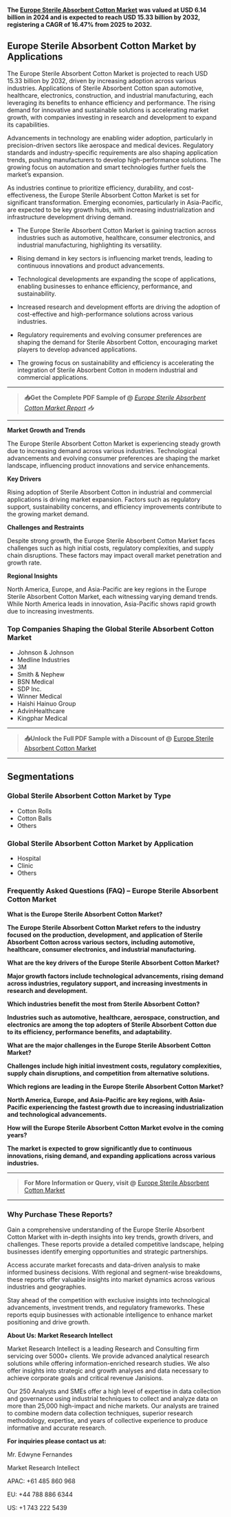 <p><strong>The <a href="https://www.marketresearchintellect.com/download-sample/?rid=1078934&amp;utm_source=Pulse-April-Europe&amp;utm_medium=852">Europe Sterile Absorbent Cotton Market</a> was valued at USD 6.14 billion in 2024 and is expected to reach USD 15.33 billion by 2032, registering a CAGR of 16.47% from 2025 to 2032.</strong></p><h2>Europe Sterile Absorbent Cotton Market by Applications&nbsp;</h2><p><p>The Europe Sterile Absorbent Cotton Market is projected to reach USD 15.33 billion by 2032, driven by increasing adoption across various industries. Applications of Sterile Absorbent Cotton span automotive, healthcare, electronics, construction, and industrial manufacturing, each leveraging its benefits to enhance efficiency and performance. The rising demand for innovative and sustainable solutions is accelerating market growth, with companies investing in research and development to expand its capabilities.</p><p>Advancements in technology are enabling wider adoption, particularly in precision-driven sectors like aerospace and medical devices. Regulatory standards and industry-specific requirements are also shaping application trends, pushing manufacturers to develop high-performance solutions. The growing focus on automation and smart technologies further fuels the market&rsquo;s expansion.</p><p>As industries continue to prioritize efficiency, durability, and cost-effectiveness, the Europe Sterile Absorbent Cotton Market is set for significant transformation. Emerging economies, particularly in Asia-Pacific, are expected to be key growth hubs, with increasing industrialization and infrastructure development driving demand.</p></p><ul><li><p>The Europe Sterile Absorbent Cotton Market is gaining traction across industries such as automotive, healthcare, consumer electronics, and industrial manufacturing, highlighting its versatility.</p></li><li><p>Rising demand in key sectors is influencing market trends, leading to continuous innovations and product advancements.</p></li><li><p>Technological developments are expanding the scope of applications, enabling businesses to enhance efficiency, performance, and sustainability.</p></li><li><p>Increased research and development efforts are driving the adoption of cost-effective and high-performance solutions across various industries.</p></li><li><p>Regulatory requirements and evolving consumer preferences are shaping the demand for Sterile Absorbent Cotton, encouraging market players to develop advanced applications.</p></li><li><p>The growing focus on sustainability and efficiency is accelerating the integration of Sterile Absorbent Cotton in modern industrial and commercial applications.</p></li></ul><hr /><blockquote><p><strong><span class="font-[700]">📥Get the Complete PDF Sample of @ </span></strong><em><span class="font-[700]"><a href="https://www.marketresearchintellect.com/download-sample/?rid=1078934&amp;utm_source=Pulse-April-Europe&amp;utm_medium=852" target="_blank" data-tracking-control-name="article-ssr-frontend-pulse_little-text-block" data-tracking-will-navigate="" data-test-link="">Europe Sterile Absorbent Cotton Market Report</a>&nbsp;📥</span></em></p></blockquote><hr /><p class="" data-start="77" data-end="360"><strong data-start="77" data-end="105">Market Growth and Trends</strong></p><p class="" data-start="77" data-end="360">The Europe Sterile Absorbent Cotton Market is experiencing steady growth due to increasing demand across various industries. Technological advancements and evolving consumer preferences are shaping the market landscape, influencing product innovations and service enhancements.</p><p class="" data-start="362" data-end="606"><strong data-start="362" data-end="377">Key Drivers</strong></p><p class="" data-start="362" data-end="606">Rising adoption of Sterile Absorbent Cotton in industrial and commercial applications is driving market expansion. Factors such as regulatory support, sustainability concerns, and efficiency improvements contribute to the growing market demand.</p><p class="" data-start="608" data-end="849"><strong data-start="608" data-end="637">Challenges and Restraints</strong></p><p class="" data-start="608" data-end="849">Despite strong growth, the Europe Sterile Absorbent Cotton Market faces challenges such as high initial costs, regulatory complexities, and supply chain disruptions. These factors may impact overall market penetration and growth rate.</p><p class="" data-start="851" data-end="1095"><strong data-start="851" data-end="872">Regional Insights</strong></p><p class="" data-start="851" data-end="1095">North America, Europe, and Asia-Pacific are key regions in the Europe Sterile Absorbent Cotton Market, each witnessing varying demand trends. While North America leads in innovation, Asia-Pacific shows rapid growth due to increasing investments.</p><p><h3>Top Companies Shaping the Global Sterile Absorbent Cotton Market </h3><ul><li>Johnson & Johnson</li><li> Medline Industries</li><li> 3M</li><li> Smith & Nephew</li><li> BSN Medical</li><li> SDP Inc.</li><li> Winner Medical</li><li> Haishi Hainuo Group</li><li> AdvinHealthcare</li><li> Kingphar Medical</li></ul></p><hr /><blockquote><p><strong>📥Unlock the Full PDF Sample with a Discount of @</strong> <a href="https://www.marketresearchintellect.com/ask-for-discount/?rid=1078934&amp;utm_source=Pulse-April-Europe&amp;utm_medium=852">Europe Sterile Absorbent Cotton Market</a></p></blockquote><hr /><p><h2>Segmentations</h2><h3>Global Sterile Absorbent Cotton Market by Type</h3><ul><li>Cotton Rolls</li><li>Cotton Balls</li><li>Others</li></ul><h3>Global Sterile Absorbent Cotton Market by Application</h3><ul><li>Hospital</li><li>Clinic</li><li>Others</li></ul></p><h3><strong>Frequently Asked Questions (FAQ) &ndash; Europe Sterile Absorbent Cotton Market</strong></h3><p><strong>What is the Europe Sterile Absorbent Cotton Market?</strong></p><p><strong>The Europe Sterile Absorbent Cotton Market refers to the industry focused on the production, development, and application of Sterile Absorbent Cotton across various sectors, including automotive, healthcare, consumer electronics, and industrial manufacturing.</strong></p><p><strong>What are the key drivers of the Europe Sterile Absorbent Cotton Market?</strong></p><p><strong>Major growth factors include technological advancements, rising demand across industries, regulatory support, and increasing investments in research and development.</strong></p><p><strong>Which industries benefit the most from Sterile Absorbent Cotton?</strong></p><p><strong>Industries such as automotive, healthcare, aerospace, construction, and electronics are among the top adopters of Sterile Absorbent Cotton due to its efficiency, performance benefits, and adaptability.</strong></p><p><strong>What are the major challenges in the Europe Sterile Absorbent Cotton Market?</strong></p><p><strong>Challenges include high initial investment costs, regulatory complexities, supply chain disruptions, and competition from alternative solutions.</strong></p><p><strong>Which regions are leading in the Europe Sterile Absorbent Cotton Market?</strong></p><p><strong>North America, Europe, and Asia-Pacific are key regions, with Asia-Pacific experiencing the fastest growth due to increasing industrialization and technological advancements.</strong></p><p><strong>How will the Europe Sterile Absorbent Cotton Market evolve in the coming years?</strong></p><p><strong>The market is expected to grow significantly due to continuous innovations, rising demand, and expanding applications across various industries.</strong></p><hr /><blockquote><p><span class="font-[700]"><strong>For More Information or Query, visit&nbsp;@</strong>&nbsp;</span><span class="font-[700]"><a href="https://www.marketresearchintellect.com/product/sterile-absorbent-cotton-market/?utm_source=Linkedin&utm_medium=852" target="_blank" data-tracking-control-name="article-ssr-frontend-pulse_little-text-block" data-tracking-will-navigate="" data-test-link="">Europe Sterile Absorbent Cotton Market</a></span></p></blockquote><hr /><h3><strong data-start="0" data-end="31">Why Purchase These Reports?</strong></h3><p class="" data-start="35" data-end="297">Gain a comprehensive understanding of the Europe Sterile Absorbent Cotton Market with in-depth insights into key trends, growth drivers, and challenges. These reports provide a detailed competitive landscape, helping businesses identify emerging opportunities and strategic partnerships.</p><p class="" data-start="299" data-end="540">Access accurate market forecasts and data-driven analysis to make informed business decisions. With regional and segment-wise breakdowns, these reports offer valuable insights into market dynamics across various industries and geographies.</p><p class="" data-start="542" data-end="784">Stay ahead of the competition with exclusive insights into technological advancements, investment trends, and regulatory frameworks. These reports equip businesses with actionable intelligence to enhance market positioning and drive growth.</p><p><strong><span class="font-[700]">About Us: Market Research Intellect</span></strong></p><p><span class="">Market Research Intellect is a leading Research and Consulting firm servicing over 5000+ clients. We provide advanced analytical research solutions while offering information-enriched research studies.&nbsp;</span>We also offer insights into strategic and growth analyses and data necessary to achieve corporate goals and critical revenue Janisions.</p><p><span class="">Our 250 Analysts and SMEs offer a high level of expertise in data collection and governance using industrial techniques to collect and analyze data on more than 25,000 high-impact and niche markets. Our analysts are trained to combine modern data collection techniques, superior research methodology, expertise, and years of collective experience to produce informative and accurate research.</span></p><p><strong>For inquiries please contact us at:</strong></p><p>Mr. Edwyne Fernandes</p><p>Market Research Intellect</p><p>APAC: +61 485 860 968</p><p>EU: +44 788 886 6344</p><p>US: +1 743 222 5439</p>
